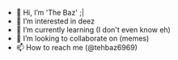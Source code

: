 - 👋 Hi, I’m 'The Baz' ;|
- 👀 I’m interested in deez
- 🌱 I’m currently learning (I don't even know eh)
- 💞️ I’m looking to collaborate on (memes)
- 📫 How to reach me (@tehbaz6969)

<!---
Inevitab13/Inevitab13 is a ✨ special ✨ repository because its `README.md` (this file) appears on your GitHub profile.
You can click the Preview link to take a look at your changes.
--->
